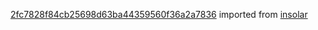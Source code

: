 [2fc7828f84cb25698d63ba44359560f36a2a7836](https://github.com/insolar/insolar/commit/2fc7828f84cb25698d63ba44359560f36a2a7836) imported from [insolar](https://github.com/insolar/insolar)
